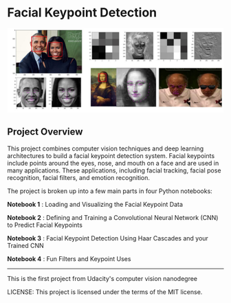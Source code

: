 [//]: # "Image References"

[image1]: ./images/key_pts_example.png "Facial Keypoint Detection"

# Facial Keypoint Detection



![readme](.\images\readme.JPG)

## Project Overview

This project combines computer vision techniques and deep learning architectures to build a facial keypoint detection system. Facial keypoints include points around the eyes, nose, and mouth on a face and are used in many applications. These applications, including facial tracking, facial pose recognition, facial filters, and emotion recognition.



The project is broken up into a few main parts in four Python notebooks:

__Notebook 1__ : Loading and Visualizing the Facial Keypoint Data

__Notebook 2__ : Defining and Training a Convolutional Neural Network (CNN) to Predict Facial Keypoints

__Notebook 3__ : Facial Keypoint Detection Using Haar Cascades and your Trained CNN

__Notebook 4__ : Fun Filters and Keypoint Uses




____________________________________________________________________

This is the first project from Udacity's computer vision nanodegree


LICENSE: This project is licensed under the terms of the MIT license.
